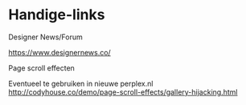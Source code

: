 # Handige-links

Designer News/Forum

https://www.designernews.co/



Page scroll effecten

Eventueel te gebruiken in nieuwe perplex.nl
http://codyhouse.co/demo/page-scroll-effects/gallery-hijacking.html


